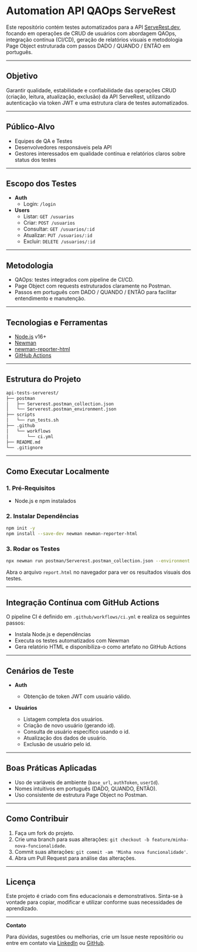 # Automation API QAOps ServeRest

Este repositório contém testes automatizados para a API [ServeRest.dev](https://serverest.dev/), focando em operações de CRUD de usuários com abordagem QAOps, integração contínua (CI/CD), geração de relatórios visuais e metodologia Page Object estruturada com passos DADO / QUANDO / ENTÃO em português.

---

## Objetivo

Garantir qualidade, estabilidade e confiabilidade das operações CRUD (criação, leitura, atualização, exclusão) da API ServeRest, utilizando autenticação via token JWT e uma estrutura clara de testes automatizados.

---

## Público-Alvo

- Equipes de QA e Testes
- Desenvolvedores responsáveis pela API
- Gestores interessados em qualidade contínua e relatórios claros sobre status dos testes

---

## Escopo dos Testes

- **Auth**
  - Login: `/login`
- **Users**
  - Listar: `GET /usuarios`
  - Criar: `POST /usuarios`
  - Consultar: `GET /usuarios/:id`
  - Atualizar: `PUT /usuarios/:id`
  - Excluir: `DELETE /usuarios/:id`

---

## Metodologia

- QAOps: testes integrados com pipeline de CI/CD.
- Page Object com requests estruturados claramente no Postman.
- Passos em português com DADO / QUANDO / ENTÃO para facilitar entendimento e manutenção.

---

## Tecnologias e Ferramentas

- [Node.js](https://nodejs.org/) v16+
- [Newman](https://www.npmjs.com/package/newman)
- [newman-reporter-html](https://www.npmjs.com/package/newman-reporter-html)
- [GitHub Actions](https://docs.github.com/actions)

---

## Estrutura do Projeto

```bash
api-tests-serverest/
├── postman
│   ├── Serverest.postman_collection.json
│   └── Serverest.postman_environment.json
├── scripts
│   └── run_tests.sh
├── .github
│   └── workflows
│       └── ci.yml
├── README.md
└── .gitignore
```

---

## Como Executar Localmente

### 1. Pré-Requisitos

- Node.js e npm instalados

### 2. Instalar Dependências

```bash
npm init -y
npm install --save-dev newman newman-reporter-html
```

### 3. Rodar os Testes

```bash
npx newman run postman/Serverest.postman_collection.json --environment postman/Serverest.postman_environment.json --reporters "cli,html" --reporter-html-export report.html
```

Abra o arquivo `report.html` no navegador para ver os resultados visuais dos testes.

---

## Integração Contínua com GitHub Actions

O pipeline CI é definido em `.github/workflows/ci.yml` e realiza os seguintes passos:

- Instala Node.js e dependências
- Executa os testes automatizados com Newman
- Gera relatório HTML e disponibiliza-o como artefato no GitHub Actions

---

## Cenários de Teste

- **Auth**
  - Obtenção de token JWT com usuário válido.

- **Usuários**
  - Listagem completa dos usuários.
  - Criação de novo usuário (gerando id).
  - Consulta de usuário específico usando o id.
  - Atualização dos dados de usuário.
  - Exclusão de usuário pelo id.

---

## Boas Práticas Aplicadas

- Uso de variáveis de ambiente (`base_url`, `authToken`, `userId`).
- Nomes intuitivos em português (DADO, QUANDO, ENTÃO).
- Uso consistente de estrutura Page Object no Postman.

---

## Como Contribuir

1. Faça um fork do projeto.
2. Crie uma branch para suas alterações: `git checkout -b feature/minha-nova-funcionalidade`.
3. Commit suas alterações: `git commit -am 'Minha nova funcionalidade'`.
4. Abra um Pull Request para análise das alterações.

---

## Licença

Este projeto é criado com fins educacionais e demonstrativos. Sinta-se à vontade para copiar, modificar e utilizar conforme suas necessidades de aprendizado.

---

**Contato**

Para dúvidas, sugestões ou melhorias, crie um Issue neste repositório ou entre em contato via [LinkedIn](#) ou [GitHub](#).